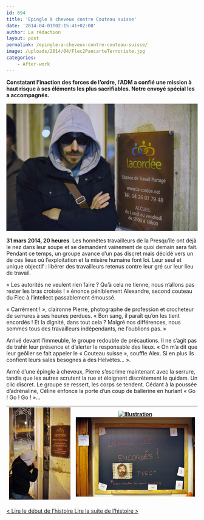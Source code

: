 ```yaml
---
id: 694
title: 'Epingle à cheveux contre Couteau suisse'
date: '2014-04-01T02:15:41+02:00'
author: La rédaction
layout: post
permalink: /epingle-a-cheveux-contre-couteau-suisse/
image: /uploads/2014/04/Flec2PancarteTerroriste.jpg
categories:
    - After-work
---
```


**Constatant l’inaction des forces de l’ordre, l’ADM a confié une mission à haut risque à ses éléments les plus sacrifiables. Notre envoyé spécial les a accompagnés.**

[![Illustration](/uploads/2014/04/Flec2PancarteTerroriste.jpg "Flec2PancarteTerroriste")](/uploads/2014/04/Flec2PancarteTerroriste.jpg)

**31 mars 2014, 20 heures**. Les honnêtes travailleurs de la Presqu’île ont déjà le nez dans leur soupe et se demandent vainement de quoi demain sera fait. Pendant ce temps, un groupe avance d’un pas discret mais décidé vers un de ces lieux où l’exploitation et la misère humaine font loi. Leur seul et unique objectif : libérer des travailleurs retenus contre leur gré sur leur lieu de travail.

« Les autorités ne veulent rien faire ? Qu’à cela ne tienne, nous n’allons pas rester les bras croisés ! » énonce péniblement Alexandre, second couteau du Flec à l’intellect passablement émoussé.

« Carrément ! », claironne Pierre, photographe de profession et crocheteur de serrures à ses heures perdues. « Bon sang, il paraît qu’on les tient encordés ! Et la dignité, dans tout cela ? Malgré nos différences, nous sommes tous des travailleurs indépendants, ne l’oublions pas. »

Arrivé devant l’immeuble, le groupe redouble de précautions. Il ne s’agit pas de trahir leur présence et d’alerter le responsable des lieux. « On m’a dit que leur geôlier se fait appeler le « Couteau suisse », souffle Alex. Si en plus ils confient leurs sales besognes à des Helvètes… ».

Armé d’une épingle à cheveux, Pierre s’escrime maintenant avec la serrure, tandis que les autres scrutent la rue et éloignent discrètement le quidam. Un clic discret. Le groupe se ressert, les corps se tendent. Cédant à la poussée d’adrénaline, Céline enfonce la porte d’un coup de ballerine en hurlant « Go ! Go ! Go ! »…

| [![Illustration](/uploads/2014/04/Flec2CrochetageSeul1.jpg "Flec2CrochetageSeul")](/uploads/2014/04/Flec2CrochetageSeul1.jpg) | [![Illustration](http://wordpress.atelier-medias.org/uploads/2014/04/Flec2Photographe1.jpg "Flec2Photographe")](/uploads/2014/04/Flec2Photographe1.jpg)[![Illustration](/uploads/2014/04/LiberezEncordesReprisJustice1.jpg "LiberezEncordesReprisJustice")](/uploads/2014/04/LiberezEncordesReprisJustice1.jpg) |
|---|---|

[&lt; Lire le début de l’histoire ](/le-bruit-court-la-police-se-tait/ "Le bruit court, la police se tait") [Lire la suite de l’histoire &gt;](/ex-otages-ca-a-ete-lescalade/ "Ex-otages : « ça a été l’escalade »")